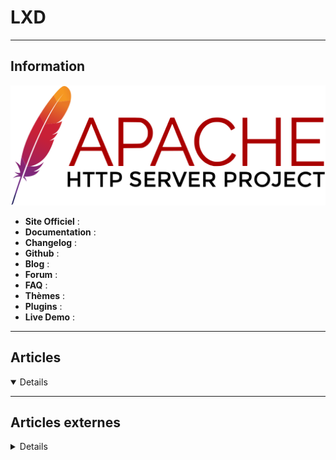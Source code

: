 # LXD
----

## <i class="fa-solid fa-hashtag"></i> Information

![Logo](../../_media/apps/apache_http_server/apache_http_server_logo.svg ':size=250 :no-zoom')


> <i class="fa-solid fa-quote-left"></i>  <i class="fa-solid fa-quote-left fa-rotate-180"></i>


- <i class="fa-solid fa-globe"></i> **Site Officiel** : 
- <i class="fa-solid fa-book"></i> **Documentation** : 
- <i class="fa-solid fa-file-circle-question"></i> **Changelog** : 
- <i class="fa-brands fa-github"></i> **Github** : 
- <i class="fab fa-blogger-b"></i> **Blog** :
- <i class="fas fa-comments"></i> **Forum** :
- <i class="far fa-question-circle"></i> **FAQ** : 
- <i class="far fa-calendar-alt"></i> **Thèmes** : 
- <i class="fas fa-tools"></i> **Plugins** : 
- <i class="far fa-calendar-alt"></i> **Live Demo** : 

---

## <i class="fa-regular fa-newspaper"></i> Articles

<details open>

</details>

---

## <i class="fa-solid fa-glasses"></i> Articles externes

<details>

- [How to add or mount directory in LXD (Linux container)](https://www.cyberciti.biz/faq/how-to-add-or-mount-directory-in-lxd-linux-container/)
- [How to backup and restore LXD containers](https://www.cyberciti.biz/faq/how-to-backup-and-restore-lxd-containers/)
- [How to create LXD instance from snapshot](https://blog.sleeplessbeastie.eu/2020/12/21/how-to-create-lxd-instance-from-snapshot/)
- [How to deal with non-obvious lack of free space when using lxd snap](https://blog.sleeplessbeastie.eu/2021/01/01/how-to-deal-with-non-obvious-lack-of-free-space-when-using-lxd-snap/)
- [How to export every LXD instance at once](https://sleeplessbeastie.eu/2021/03/31/how-to-export-every-lxd-instance-at-once/)
- [How To Install and Configure LXD on Ubuntu 20.04](https://www.digitalocean.com/community/tutorials/how-to-install-and-configure-lxd-on-ubuntu-20-04)
- [How to Set Up and Use LXD on CentOS 8.x / RHEL 8.x](https://www.cyberciti.biz/faq/set-up-use-lxd-on-centos-rhel-8-x/)
- [How To Set Up and Use LXD on Ubuntu 18.04](https://www.digitalocean.com/community/tutorials/how-to-set-up-and-use-lxd-on-ubuntu-18-04)
- [Install LXD on Ubuntu 20.04 LTS using apt](https://www.cyberciti.biz/faq/install-lxd-on-ubuntu-20-04-lts-using-apt/)
- [Linux Filesystem Error: Transaction failed when using LXD](https://www.cyberciti.biz/faq/lxd-filesystem-error-transaction-failed-update/)

</details>
